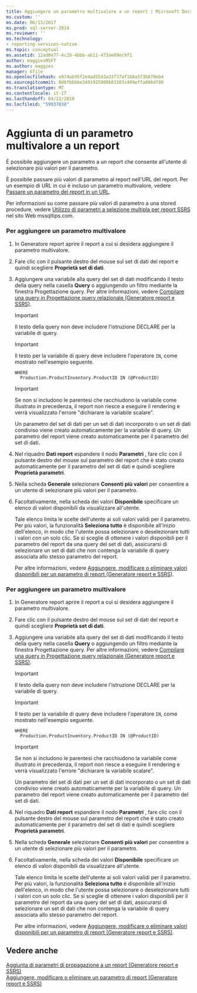 ```yaml
---
title: Aggiungere un parametro multivalore a un report | Microsoft Docs
ms.custom: ''
ms.date: 06/13/2017
ms.prod: sql-server-2014
ms.reviewer: ''
ms.technology:
- reporting-services-native
ms.topic: conceptual
ms.assetid: 12ad0e77-4c28-4bbb-ab11-473ae89ec9f1
author: maggiesMSFT
ms.author: maggies
manager: kfile
ms.openlocfilehash: e974ab95f2e4ad5543a33f37af168a5f3b870eb4
ms.sourcegitcommit: 8d6fb6bbe3491925909b83103c409effa006df88
ms.translationtype: MT
ms.contentlocale: it-IT
ms.lasthandoff: 04/22/2019
ms.locfileid: "59937038"
---
```

# <a name="add-a-multi-value-parameter-to-a-report"></a>Aggiunta di un parametro multivalore a un report
  È possibile aggiungere un parametro a un report che consente all'utente di selezionare più valori per il parametro.  
  
 È possibile passare più valori di parametro al report nell'URL del report. Per un esempio di URL in cui è incluso un parametro multivalore, vedere [Passare un parametro del report in un URL](../pass-a-report-parameter-within-a-url.md).  
  
 Per informazioni su come passare più valori di parametro a una stored procedure, vedere [Utilizzo di parametri a selezione multipla per report SSRS](https://go.microsoft.com/fwlink/?LinkId=321529) nel sito Web mssqltips.com.  
  
### <a name="to-add-a-multi-value-parameter"></a>Per aggiungere un parametro multivalore  
  
1.  In Generatore report aprire il report a cui si desidera aggiungere il parametro multivalore.  
  
2.  Fare clic con il pulsante destro del mouse sul set di dati del report e quindi scegliere **Proprietà set di dati**.  
  
3.  Aggiungere una variabile alla query del set di dati modificando il testo della query nella casella **Query** o aggiungendo un filtro mediante la finestra Progettazione query. Per altre informazioni, vedere [Compilare una query in Progettazione query relazionale &#40;Generatore report e SSRS&#41;](../report-data/build-a-query-in-the-relational-query-designer-report-builder-and-ssrs.md).  
  
    > [!IMPORTANT]  
    >  Il testo della query non deve includere l'istruzione DECLARE per la variabile di query.  
  
    > [!IMPORTANT]  
    >  Il testo per la variabile di query deve includere l'operatore `IN`, come mostrato nell'esempio seguente.  
  
    ```  
    WHERE  
      Production.ProductInventory.ProductID IN (@ProductID)  
    ```  
  
    > [!IMPORTANT]  
    >  Se non si includono le parentesi che racchiudono la variabile come illustrato in precedenza, il report non riesce a eseguire il rendering e verrà visualizzato l'errore "dichiarare la variabile scalare".  
  
     Un parametro del set di dati per un set di dati incorporato o un set di dati condiviso viene creato automaticamente per la variabile di query. Un parametro del report viene creato automaticamente per il parametro del set di dati.  
  
4.  Nel riquadro **Dati report** espandere il nodo **Parametri** , fare clic con il pulsante destro del mouse sul parametro del report che è stato creato automaticamente per il parametro del set di dati e quindi scegliere **Proprietà parametri**.  
  
5.  Nella scheda **Generale** selezionare **Consenti più valori** per consentire a un utente di selezionare più valori per il parametro.  
  
6.  Facoltativamente, nella scheda dei valori **Disponibile** specificare un elenco di valori disponibili da visualizzare all'utente.  
  
     Tale elenco limita le scelte dell'utente ai soli valori validi per il parametro. Per più valori, la funzionalità **Seleziona tutto** è disponibile all'inizio dell'elenco, in modo che l'utente possa selezionare o deselezionare tutti i valori con un solo clic. Se si sceglie di ottenere i valori disponibili per il parametro del report da una query del set di dati, assicurarsi di selezionare un set di dati che non contenga la variabile di query associata allo stesso parametro del report.  
  
     Per altre informazioni, vedere [Aggiungere, modificare o eliminare valori disponibili per un parametro di report &#40;Generatore report e SSRS&#41;](add-change-or-delete-available-values-for-a-report-parameter.md).  
  
### <a name="to-add-a-multi-value-parameter"></a>Per aggiungere un parametro multivalore  
  
1.  In Generatore report aprire il report a cui si desidera aggiungere il parametro multivalore.  
  
2.  Fare clic con il pulsante destro del mouse sul set di dati del report e quindi scegliere **Proprietà set di dati**.  
  
3.  Aggiungere una variabile alla query del set di dati modificando il testo della query nella casella **Query** o aggiungendo un filtro mediante la finestra Progettazione query. Per altre informazioni, vedere [Compilare una query in Progettazione query relazionale &#40;Generatore report e SSRS&#41;](../report-data/build-a-query-in-the-relational-query-designer-report-builder-and-ssrs.md).  
  
    > [!IMPORTANT]  
    >  Il testo della query non deve includere l'istruzione DECLARE per la variabile di query.  
  
    > [!IMPORTANT]  
    >  Il testo per la variabile di query deve includere l'operatore `IN`, come mostrato nell'esempio seguente.  
  
    ```  
    WHERE  
      Production.ProductInventory.ProductID IN (@ProductID)  
    ```  
  
    > [!IMPORTANT]  
    >  Se non si includono le parentesi che racchiudono la variabile come illustrato in precedenza, il report non riesce a eseguire il rendering e verrà visualizzato l'errore "dichiarare la variabile scalare".  
  
     Un parametro del set di dati per un set di dati incorporato o un set di dati condiviso viene creato automaticamente per la variabile di query. Un parametro del report viene creato automaticamente per il parametro del set di dati.  
  
4.  Nel riquadro **Dati report** espandere il nodo **Parametri** , fare clic con il pulsante destro del mouse sul parametro del report che è stato creato automaticamente per il parametro del set di dati e quindi scegliere **Proprietà parametri**.  
  
5.  Nella scheda **Generale** selezionare **Consenti più valori** per consentire a un utente di selezionare più valori per il parametro.  
  
6.  Facoltativamente, nella scheda dei valori **Disponibile** specificare un elenco di valori disponibili da visualizzare all'utente.  
  
     Tale elenco limita le scelte dell'utente ai soli valori validi per il parametro. Per più valori, la funzionalità **Seleziona tutto** è disponibile all'inizio dell'elenco, in modo che l'utente possa selezionare o deselezionare tutti i valori con un solo clic. Se si sceglie di ottenere i valori disponibili per il parametro del report da una query del set di dati, assicurarsi di selezionare un set di dati che non contenga la variabile di query associata allo stesso parametro del report.  
  
     Per altre informazioni, vedere [Aggiungere, modificare o eliminare valori disponibili per un parametro di report &#40;Generatore report e SSRS&#41;](add-change-or-delete-available-values-for-a-report-parameter.md).  
  
## <a name="see-also"></a>Vedere anche  
 [Aggiunta di parametri di propagazione a un report &#40;Generatore report e SSRS&#41;](add-cascading-parameters-to-a-report-report-builder-and-ssrs.md)   
 [Aggiungere, modificare o eliminare un parametro di report &#40;Generatore report e SSRS&#41;](add-change-or-delete-a-report-parameter-report-builder-and-ssrs.md)  
  
  
